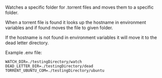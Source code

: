 Watches a specific folder for .torrent files and moves them to a specific folder.

When a torrent file is found it looks up the hostname in environment variables and if found moves the file to given folder.

If the hostname is not found in environment variables it will move it to the dead letter directory.

Example .env file:

```
WATCH_DIR=./testingDirectory/watch
DEAD_LETTER_DIR=./testingDirectory/dead
TORRENT_UBUNTU_COM=./testingDirectory/ubuntu
```